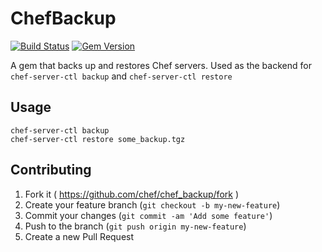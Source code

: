 # ChefBackup
[![Build Status](https://travis-ci.org/chef/chef_backup.svg?branch=master)](https://travis-ci.org/chef/chef_backup)
[![Gem Version](https://badge.fury.io/rb/chef_backup.svg)](http://badge.fury.io/rb/chef_backup)

A gem that backs up and restores Chef servers.  Used as the backend for
`chef-server-ctl backup` and `chef-server-ctl restore`

## Usage

```shell
chef-server-ctl backup
chef-server-ctl restore some_backup.tgz
```

## Contributing

1. Fork it ( https://github.com/chef/chef_backup/fork )
2. Create your feature branch (`git checkout -b my-new-feature`)
3. Commit your changes (`git commit -am 'Add some feature'`)
4. Push to the branch (`git push origin my-new-feature`)
5. Create a new Pull Request
